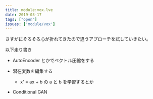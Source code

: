 ```yaml
---
title: module:vox.lve
date: 2019-03-17
tags: ["open"]
issues: ['module/vox']
---
```


さすがにそろそろ心が折れてきたので違うアプローチを試していきたい。

以下走り書き

*   AutoEncoder とかでベクトル圧縮をする

*   潜在変数を編集する

    *   x' = ax + b の a と b を学習するとか

*   Conditional GAN

